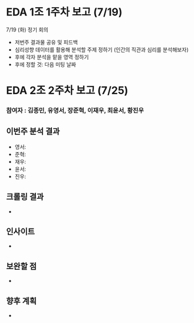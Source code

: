 # EDA 1조 1주차 보고 (7/19)

7/19 (화) 정기 회의
- 저번주 결과물 공유 및 피드백
- 심리성향 데이터를 활용해 분석할 주제 정하기 (인간의 직관과 심리를 분석해보자)
- 후에 각자 분석을 맡을 영역 정하기
- 후에 정할 것: 다음 미팅 날짜


# EDA 2조 2주차 보고 (7/25)

### 참여자 : 김종민, 유영서, 장준혁, 이재우, 최윤서, 황진우
## 이번주 분석 결과
- 영서:
- 준혁:
- 재우: 
- 윤서: 
- 진우:

## 크롤링 결과
- 

## 인사이트
- 

## 보완할 점
- 

## 향후 계획
- 

